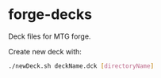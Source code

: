 # forge-decks
Deck files for MTG forge.

Create new deck with:
```bash
./newDeck.sh deckName.dck [directoryName]
```
